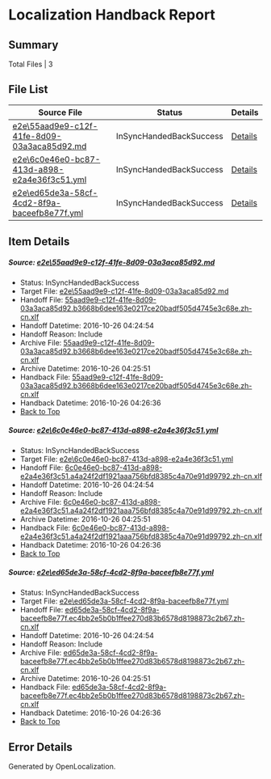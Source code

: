 # <a name='report-top'></a> Localization Handback Report

## Summary
 Total Files | 3

## File List
 Source File | Status | Details 
 ----------- | ------ | ------- 
 [e2e\55aad9e9-c12f-41fe-8d09-03a3aca85d92.md](https://github.com/OpenLocalizationTestOrg/ol-test0/blob/12c816ab7be46c97bf58536102b2fd5e42511ad2/e2e/55aad9e9-c12f-41fe-8d09-03a3aca85d92.md) | InSyncHandedBackSuccess | [Details](#f2a018f5d329ec3cbb2b13a7b4c4fb1aaaac1bda1)
 [e2e\6c0e46e0-bc87-413d-a898-e2a4e36f3c51.yml](https://github.com/OpenLocalizationTestOrg/ol-test0/blob/12c816ab7be46c97bf58536102b2fd5e42511ad2/e2e/6c0e46e0-bc87-413d-a898-e2a4e36f3c51.yml) | InSyncHandedBackSuccess | [Details](#dd2a1d4360a3bddf69fe059fbc06b90d73f1d1462)
 [e2e\ed65de3a-58cf-4cd2-8f9a-baceefb8e77f.yml](https://github.com/OpenLocalizationTestOrg/ol-test0/blob/12c816ab7be46c97bf58536102b2fd5e42511ad2/e2e/ed65de3a-58cf-4cd2-8f9a-baceefb8e77f.yml) | InSyncHandedBackSuccess | [Details](#5e3b40725b887954a45e84dc6519df25417b4ab23)

## Item Details
##### <a name='f2a018f5d329ec3cbb2b13a7b4c4fb1aaaac1bda1'></a> Source: [e2e\55aad9e9-c12f-41fe-8d09-03a3aca85d92.md](https://github.com/OpenLocalizationTestOrg/ol-test0/blob/12c816ab7be46c97bf58536102b2fd5e42511ad2/e2e/55aad9e9-c12f-41fe-8d09-03a3aca85d92.md)
* Status: InSyncHandedBackSuccess
* Target File: [e2e\55aad9e9-c12f-41fe-8d09-03a3aca85d92.md](https://github.com/OpenLocalizationTestOrg/ol-test0-zhcn/blob/a04a04812206a317a969cf14a229b33c56e90135/e2e/55aad9e9-c12f-41fe-8d09-03a3aca85d92.md)
* Handoff File: [55aad9e9-c12f-41fe-8d09-03a3aca85d92.b3668b6dee163e0217ce20badf505d4745e3c68e.zh-cn.xlf](https://github.com/OpenLocalizationTestOrg/ol-test0-handoff/blob/6609bd1bd6788492b5c18e3a65d9ee0d9b928d8d/ol-handoff/OpenLocalizationTestOrg/ol-test0-zhcn/shujia/ht/55aad9e9-c12f-41fe-8d09-03a3aca85d92.b3668b6dee163e0217ce20badf505d4745e3c68e.zh-cn.xlf)
* Handoff Datetime: 2016-10-26 04:24:54
* Handoff Reason: Include
* Archive File: [55aad9e9-c12f-41fe-8d09-03a3aca85d92.b3668b6dee163e0217ce20badf505d4745e3c68e.zh-cn.xlf](https://github.com/OpenLocalizationTestOrg/ol-test0-handoff/blob/89949764e557b5675c1c182ef401ab0dad22c14d/ol-archive/OpenLocalizationTestOrg/ol-test0-zhcn/shujia/ht/55aad9e9-c12f-41fe-8d09-03a3aca85d92.b3668b6dee163e0217ce20badf505d4745e3c68e.zh-cn.xlf)
* Archive Datetime: 2016-10-26 04:25:51
* Handback File: [55aad9e9-c12f-41fe-8d09-03a3aca85d92.b3668b6dee163e0217ce20badf505d4745e3c68e.zh-cn.xlf](https://github.com/OpenLocalizationTestOrg/ol-test0-handback/blob/e7f3ba11785b8a7038e2648c4ee7d97280f11e04/ol-handback/OpenLocalizationTestOrg/ol-test0-zhcn/shujia/ht/55aad9e9-c12f-41fe-8d09-03a3aca85d92.b3668b6dee163e0217ce20badf505d4745e3c68e.zh-cn.xlf)
* Handback Datetime: 2016-10-26 04:26:36
* [Back to Top](#report-top)

##### <a name='dd2a1d4360a3bddf69fe059fbc06b90d73f1d1462'></a> Source: [e2e\6c0e46e0-bc87-413d-a898-e2a4e36f3c51.yml](https://github.com/OpenLocalizationTestOrg/ol-test0/blob/12c816ab7be46c97bf58536102b2fd5e42511ad2/e2e/6c0e46e0-bc87-413d-a898-e2a4e36f3c51.yml)
* Status: InSyncHandedBackSuccess
* Target File: [e2e\6c0e46e0-bc87-413d-a898-e2a4e36f3c51.yml](https://github.com/OpenLocalizationTestOrg/ol-test0-zhcn/blob/a04a04812206a317a969cf14a229b33c56e90135/e2e/6c0e46e0-bc87-413d-a898-e2a4e36f3c51.yml)
* Handoff File: [6c0e46e0-bc87-413d-a898-e2a4e36f3c51.a4a24f2df1921aaa756bfd8385c4a70e91d99792.zh-cn.xlf](https://github.com/OpenLocalizationTestOrg/ol-test0-handoff/blob/6609bd1bd6788492b5c18e3a65d9ee0d9b928d8d/ol-handoff/OpenLocalizationTestOrg/ol-test0-zhcn/shujia/ht/6c0e46e0-bc87-413d-a898-e2a4e36f3c51.a4a24f2df1921aaa756bfd8385c4a70e91d99792.zh-cn.xlf)
* Handoff Datetime: 2016-10-26 04:24:54
* Handoff Reason: Include
* Archive File: [6c0e46e0-bc87-413d-a898-e2a4e36f3c51.a4a24f2df1921aaa756bfd8385c4a70e91d99792.zh-cn.xlf](https://github.com/OpenLocalizationTestOrg/ol-test0-handoff/blob/89949764e557b5675c1c182ef401ab0dad22c14d/ol-archive/OpenLocalizationTestOrg/ol-test0-zhcn/shujia/ht/6c0e46e0-bc87-413d-a898-e2a4e36f3c51.a4a24f2df1921aaa756bfd8385c4a70e91d99792.zh-cn.xlf)
* Archive Datetime: 2016-10-26 04:25:51
* Handback File: [6c0e46e0-bc87-413d-a898-e2a4e36f3c51.a4a24f2df1921aaa756bfd8385c4a70e91d99792.zh-cn.xlf](https://github.com/OpenLocalizationTestOrg/ol-test0-handback/blob/e7f3ba11785b8a7038e2648c4ee7d97280f11e04/ol-handback/OpenLocalizationTestOrg/ol-test0-zhcn/shujia/ht/6c0e46e0-bc87-413d-a898-e2a4e36f3c51.a4a24f2df1921aaa756bfd8385c4a70e91d99792.zh-cn.xlf)
* Handback Datetime: 2016-10-26 04:26:36
* [Back to Top](#report-top)

##### <a name='5e3b40725b887954a45e84dc6519df25417b4ab23'></a> Source: [e2e\ed65de3a-58cf-4cd2-8f9a-baceefb8e77f.yml](https://github.com/OpenLocalizationTestOrg/ol-test0/blob/12c816ab7be46c97bf58536102b2fd5e42511ad2/e2e/ed65de3a-58cf-4cd2-8f9a-baceefb8e77f.yml)
* Status: InSyncHandedBackSuccess
* Target File: [e2e\ed65de3a-58cf-4cd2-8f9a-baceefb8e77f.yml](https://github.com/OpenLocalizationTestOrg/ol-test0-zhcn/blob/a04a04812206a317a969cf14a229b33c56e90135/e2e/ed65de3a-58cf-4cd2-8f9a-baceefb8e77f.yml)
* Handoff File: [ed65de3a-58cf-4cd2-8f9a-baceefb8e77f.ec4bb2e5b0b1ffee270d83b6578d8198873c2b67.zh-cn.xlf](https://github.com/OpenLocalizationTestOrg/ol-test0-handoff/blob/6609bd1bd6788492b5c18e3a65d9ee0d9b928d8d/ol-handoff/OpenLocalizationTestOrg/ol-test0-zhcn/shujia/ht/ed65de3a-58cf-4cd2-8f9a-baceefb8e77f.ec4bb2e5b0b1ffee270d83b6578d8198873c2b67.zh-cn.xlf)
* Handoff Datetime: 2016-10-26 04:24:54
* Handoff Reason: Include
* Archive File: [ed65de3a-58cf-4cd2-8f9a-baceefb8e77f.ec4bb2e5b0b1ffee270d83b6578d8198873c2b67.zh-cn.xlf](https://github.com/OpenLocalizationTestOrg/ol-test0-handoff/blob/89949764e557b5675c1c182ef401ab0dad22c14d/ol-archive/OpenLocalizationTestOrg/ol-test0-zhcn/shujia/ht/ed65de3a-58cf-4cd2-8f9a-baceefb8e77f.ec4bb2e5b0b1ffee270d83b6578d8198873c2b67.zh-cn.xlf)
* Archive Datetime: 2016-10-26 04:25:51
* Handback File: [ed65de3a-58cf-4cd2-8f9a-baceefb8e77f.ec4bb2e5b0b1ffee270d83b6578d8198873c2b67.zh-cn.xlf](https://github.com/OpenLocalizationTestOrg/ol-test0-handback/blob/e7f3ba11785b8a7038e2648c4ee7d97280f11e04/ol-handback/OpenLocalizationTestOrg/ol-test0-zhcn/shujia/ht/ed65de3a-58cf-4cd2-8f9a-baceefb8e77f.ec4bb2e5b0b1ffee270d83b6578d8198873c2b67.zh-cn.xlf)
* Handback Datetime: 2016-10-26 04:26:36
* [Back to Top](#report-top)


## Error Details

Generated by OpenLocalization.
